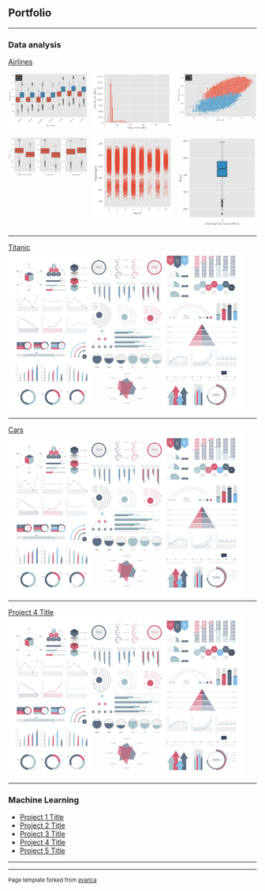 ## Portfolio

---

### Data analysis 

[Airlines](/sample_page)

<div style="display: grid; grid-template-columns: repeat(3, 1fr); grid-gap: 10px;">
    <div>
        <img src="https://github.com/N1ch0l4sM/Airline-Analysis/blob/master/day_price.png?raw=true" alt="1">
    </div>
    <div>
        <img src="https://github.com/N1ch0l4sM/Airline-Analysis/blob/master/delay_time_dist.png?raw=true" alt="2">
    </div>
    <div>
        <img src="https://github.com/N1ch0l4sM/Airline-Analysis/blob/master/class_coach_bi.png?raw=true" alt="3">
    </div>
    <div>
        <img src="https://github.com/N1ch0l4sM/Airline-Analysis/blob/master/inflight_price.png?raw=true" alt="4">
    </div>
    <div>
        <img src="https://github.com/N1ch0l4sM/Airline-Analysis/blob/master/passangers_hour.png?raw=true" alt="5">
    </div>
    <div>
        <img src="https://github.com/N1ch0l4sM/Airline-Analysis/blob/master/price_coach_V2.png?raw=true" alt="6">
    </div>
</div>



---
[Titanic](/pdf/sample_presentation.pdf)
<img src="images/dummy_thumbnail.jpg?raw=true"/>

---
[Cars](http://example.com/)
<img src="images/dummy_thumbnail.jpg?raw=true"/>

---
[Project 4 Title](http://example.com/)
<img src="images/dummy_thumbnail.jpg?raw=true"/>

---
### Machine Learning

- [Project 1 Title](http://example.com/)
- [Project 2 Title](http://example.com/)
- [Project 3 Title](http://example.com/)
- [Project 4 Title](http://example.com/)
- [Project 5 Title](http://example.com/)

---




---
<p style="font-size:11px">Page template forked from <a href="https://github.com/evanca/quick-portfolio">evanca</a></p>
<!-- Remove above link if you don't want to attibute -->
